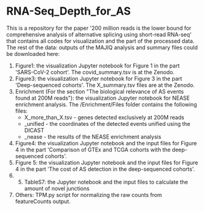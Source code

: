 # RNA-Seq_Depth_for_AS

This is a repository for the paper '200 million reads is the lower bound for comprehensive analysis of alternative splicing using short-read RNA-seq' that contains all codes for visualization and the part of the processed data. The rest of the data: outputs of the MAJIQ analysis and summary files could be downloaded here:


1) Figure1: the visualization Jupyter notebook for Figure 1 in the part 'SARS-CoV-2 cohort'. The covid_summary.tsv is at the Zenodo.
2) Figure3: the visualization Jupyter notebook for Figure 3 in the part 'Deep-sequenced cohorts'. The X_summary.tsv files are at the Zenodo.
3) Enrichment (For the section "The biological relevance of AS events found at 200M reads"): the visualization Jupyter notebook for NEASE enrichment analysis. The /Enrichment/Files folder contains the following files:
   - X_more_than_X.tsv - genes detected exclusively at 200M reads
   - _unified - the coordinates of the detected events unified using the DICAST
   - _nease - the results of the NEASE enrichment analysis
4) Figure4: the visualization Jupyter notebook and the input files for Figure 4 in the part 'Comparison of GTEx and TCGA cohorts with the deep-sequenced cohorts'.
5) Figure 5: the visualization Jupyter notebook and the input files for Figure 4 in the part 'The cost of AS detection in the deep-sequenced cohorts'.
6) 5) TableS7: the Jupyter notebook and the input files to calculate the amount of novel junctions
7) Others: TPM.py script for normalizing the raw counts from featureCounts output.
